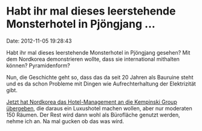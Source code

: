 Habt ihr mal dieses leerstehende Monsterhotel in Pjöngjang \...
===============================================================

Date: 2012-11-05 19:28:43

Habt ihr mal dieses leerstehende Monsterhotel in Pjöngjang gesehen? Mit
dem Nordkorea demonstrieren wollte, dass sie international mithalten
können? Pyramidenform?

Nun, die Geschichte geht so, dass das da seit 20 Jahren als Bauruine
steht und es da schon Probleme mit Dingen wie Aufrechterhaltung der
Elektrizität gibt.

[Jetzt hat Nordkorea das Hotel-Management an die Kempinski Group
übergeben](http://www.ryot.org/the-four-treasons-north-korea-luxury-hotel-set-to-open/),
die daraus ein Luxushotel machen wollen, aber nur moderaten 150 Räumen.
Der Rest wird dann wohl als Bürofläche genutzt werden, nehme ich an. Na
mal gucken ob das was wird.
